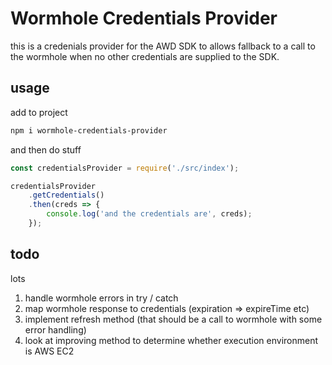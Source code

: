# Wormhole Credentials Provider

this is a credenials provider for the AWD SDK to allows fallback to a call to the wormhole when no other credentials are supplied to the SDK.

## usage

add to project

```bash
npm i wormhole-credentials-provider
```

and then do stuff

```javascript
const credentialsProvider = require('./src/index');

credentialsProvider
    .getCredentials()
    .then(creds => {
        console.log('and the credentials are', creds);
    });
```

## todo

lots

1. handle wormhole errors in try / catch
1. map wormhole response to credentials (expiration => expireTime etc)
1. implement refresh method (that should be a call to wormhole with some error handling)
1. look at improving method to determine whether execution environment is AWS EC2
